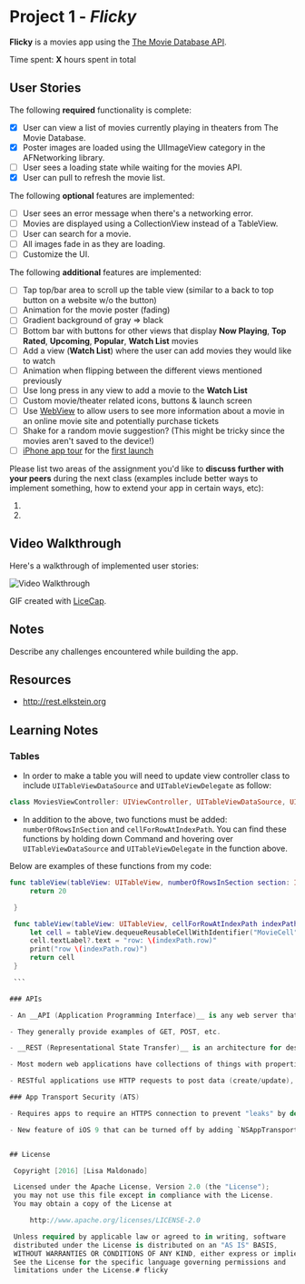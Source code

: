 # Project 1 - *Flicky*

**Flicky** is a movies app using the [The Movie Database API](http://docs.themoviedb.apiary.io/#).

Time spent: **X** hours spent in total

## User Stories

The following **required** functionality is complete:

- [x] User can view a list of movies currently playing in theaters from The Movie Database.
- [x] Poster images are loaded using the UIImageView category in the AFNetworking library.
- [ ] User sees a loading state while waiting for the movies API.
- [x] User can pull to refresh the movie list.

The following **optional** features are implemented:

- [ ] User sees an error message when there's a networking error.
- [ ] Movies are displayed using a CollectionView instead of a TableView.
- [ ] User can search for a movie.
- [ ] All images fade in as they are loading.
- [ ] Customize the UI.

The following **additional** features are implemented:

- [ ] Tap top/bar area to scroll up the table view (similar to a back to top button on a website w/o the button)
- [ ] Animation for the movie poster (fading)
- [ ] Gradient background of gray => black
- [ ] Bottom bar with buttons for other views that display __Now Playing__, __Top Rated__, __Upcoming__, __Popular__, __Watch List__ movies
- [ ] Add a view (__Watch List__) where the user can add movies they would like to watch
- [ ] Animation when flipping between the different views mentioned previously
- [ ] Use long press in any view to add a movie to the __Watch List__
- [ ] Custom movie/theater related icons, buttons & launch screen
- [ ] Use [WebView](http://stackoverflow.com/questions/31762450/ios-in-app-browser) to allow users to see more information about a movie in an online movie site and potentially purchase tickets
- [ ] Shake for a random movie suggestion? (This might be tricky since the movies aren't saved to the device!)
- [ ] [iPhone app tour](http://stackoverflow.com/questions/13335540/how-to-make-first-launch-iphone-app-tour-guide-with-xcode) for the [first launch](http://stackoverflow.com/questions/19376201/ios-first-launch-tour-detecting-if-the-app-is-launched-for-the-first-time)

Please list two areas of the assignment you'd like to **discuss further with your peers** during the next class (examples include better ways to implement something, how to extend your app in certain ways, etc):

1.
2.

## Video Walkthrough

Here's a walkthrough of implemented user stories:

<img src='http://i.imgur.com/link/to/your/gif/flicky.gif' title='Video Walkthrough' width='' alt='Video Walkthrough' />

GIF created with [LiceCap](http://www.cockos.com/licecap/).

## Notes

Describe any challenges encountered while building the app.

## Resources

   - http://rest.elkstein.org

## Learning Notes

### Tables

   - In order to make a table you will need to update view controller class to include `UITableViewDataSource` and `UITableViewDelegate` as follow:

   ``` swift
   class MoviesViewController: UIViewController, UITableViewDataSource, UITableViewDelegate {

   ```

   - In addition to the above, two functions must be added: `numberOfRowsInSection` and `cellForRowAtIndexPath`. You can find these functions by holding down Command and hovering over `UITableViewDataSource` and `UITableViewDelegate` in the function above.

   Below are examples of these functions from my code:

   ```swift
   func tableView(tableView: UITableView, numberOfRowsInSection section: Int) -> Int{
        return 20

    }

    func tableView(tableView: UITableView, cellForRowAtIndexPath indexPath: NSIndexPath) -> UITableViewCell {
        let cell = tableView.dequeueReusableCellWithIdentifier("MovieCell", forIndexPath: indexPath)
        cell.textLabel?.text = "row: \(indexPath.row)"
        print("row \(indexPath.row)")
        return cell
    }

    ```

### APIs

   - An __API (Application Programming Interface)__ is any web server that can understand HTTP requests and expose resources to any program that can send an HTTP request, where resources are something like `movie/now_playing` (ex. JSON).

   - They generally provide examples of GET, POST, etc.

   - __REST (Representational State Transfer)__ is an architecture for designing networked aplications where simple HTTP requests are used to make calls between machines.

   - Most modern web applications have collections of things with properties ex. Facebook users (w/properties like name, hometown, relationship status, etc.) and their posts (w/properties like time posted, # of likes, comments, etc.). We use REST to manipulate these properties.

   - RESTful applications use HTTP requests to post data (create/update), read data, and delete data. These operations that can occur to collections of "things" with properties are known as __CRUD (Create/Read/Update/Delete)__.

### App Transport Security (ATS)

   - Requires apps to require an HTTPS connection to prevent "leaks" by default.

   - New feature of iOS 9 that can be turned off by adding `NSAppTransportSecurity` to `Info.plist` although turning off this feature is strongly discouraged.


## License

    Copyright [2016] [Lisa Maldonado]

    Licensed under the Apache License, Version 2.0 (the "License");
    you may not use this file except in compliance with the License.
    You may obtain a copy of the License at

        http://www.apache.org/licenses/LICENSE-2.0

    Unless required by applicable law or agreed to in writing, software
    distributed under the License is distributed on an "AS IS" BASIS,
    WITHOUT WARRANTIES OR CONDITIONS OF ANY KIND, either express or implied.
    See the License for the specific language governing permissions and
    limitations under the License.# flicky
